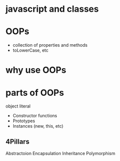 # javascript and classes

# OOPs
- collection of properties and methods
- toLowerCase, etc

# why use OOPs

# parts of OOPs
object literal

- Constructor functions
- Prototypes
- Instances (new, this, etc)

##  4Pillars
Abstractoion
Encapsulation
Inheritance
Polymorphism
